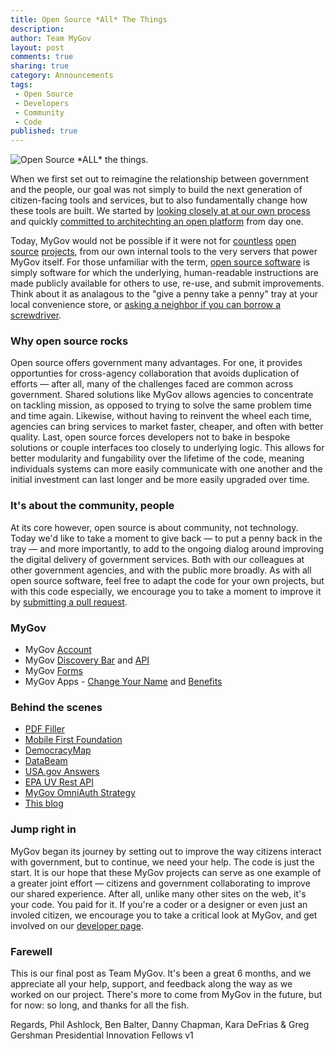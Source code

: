 ```yaml
---
title: Open Source *All* The Things
description:
author: Team MyGov
layout: post
comments: true
sharing: true
category: Announcements
tags:
 - Open Source
 - Developers
 - Community
 - Code
published: true
---
```


<div class="thumbright">
    <img src="http://presidential-innovation-fellows.github.com/mygov/images/content/open-source-all-the-things.png" alt="Open Source *ALL* the things." />
</div>

When we first set out to reimagine the relationship between government and the people, our goal was not simply to build the next generation of citizen-facing tools and services, but to also fundamentally change how these tools are built. We started by [looking closely at at our own process](http://presidential-innovation-fellows.github.com/mygov/2012/12/27/We-believe-Project-MyGov-principles/) and quickly [committed to architechting an open platform](http://presidential-innovation-fellows.github.com/mygov/2013/01/09/building-mygov-open-platform-pt1/) from day one.

Today, MyGov would not be possible if it were not for [countless](http://rubyonrails.org/) [open](http://jekyllrb.com/) [source](http://backbonejs.org/) [projects](http://coffeescript.org/), from our own internal tools to the very servers that power MyGov itself. For those unfamiliar with the term, [open source software](http://en.wikipedia.org/wiki/Open_source_software) is simply software for which the underlying, human-readable instructions are made publicly available for others to use, re-use, and submit improvements. Think about it as analagous to the "give a penny take a penny" tray at your local convenience store, or [asking a neighbor if you can borrow a screwdriver](http://www.whitehouse.gov/blog/2012/11/20/open-source-and-power-community).

### Why open source rocks

Open source offers government many advantages. For one, it provides opportunties for cross-agency collaboration that avoids duplication of efforts — after all, many of the challenges faced are common across government. Shared solutions like MyGov allows agencies to concentrate on tackling mission, as opposed to trying to solve the same problem time and time again. Likewise, without having to reinvent the wheel each time, agencies can bring services to market faster, cheaper, and often with better quality. Last, open source forces developers not to bake in bespoke solutions or couple interfaces too closely to underlying logic. This allows for better modularity and fungability over the lifetime of the code, meaning individuals systems can more easily communicate with one another and the initial investment can last longer and be more easily upgraded over time.

### It's about the community, people

At its core however, open source is about community, not technology. Today we'd like to take a moment to give back — to put a penny back in the tray — and more importantly, to add to the ongoing dialog around improving the digital delivery of government services. Both with our colleagues at other government agencies, and with the public more broadly. As with all open source software, feel free to adapt the code for your own projects, but with this code especially, we encourage you to take a moment to improve it by [submitting a pull request](https://help.github.com/articles/using-pull-requests).

### MyGov

* MyGov [Account](https://github.com/GSA-OCSIT/mygov-account)
* MyGov [Discovery Bar](https://github.com/GSA-OCSIT/mygov-bar) and [API](https://github.com/GSA-OCSIT/mygov-discovery)
* MyGov [Forms](https://github.com/GSA-OCSIT/mygov-forms)
* MyGov Apps - [Change Your Name](https://github.com/GSA-OCSIT/mygov-change-your-name) and [Benefits](https://github.com/GSA-OCSIT/benefits-mockup)

### Behind the scenes

* [PDF Filler](https://github.com/GSA-OCSIT/pdf-filler)
* [Mobile First Foundation](https://github.com/GSA-OCSIT/mygov-mobile-first-foundation)
* [DemocracyMap](https://github.com/GSA-OCSIT/democracymap-restserver)
* [DataBeam](https://github.com/GSA-OCSIT/DataBeam)
* [USA.gov Answers](https://github.com/GSA-OCSIT/usa-faqs)
* [EPA UV Rest API](https://github.com/GSA-OCSIT/epa_uv_index)
* [MyGov OmniAuth Strategy](https://github.com/GSA-OCSIT/omniauth-mygov)
* [This blog](https://github.com/presidential-innovation-fellows/mygov)

### Jump right in

MyGov began its journey by setting out to improve the way citizens interact with government, but to continue, we need your help. The code is just the start. It is our hope that these MyGov projects can serve as one example of a greater joint effort — citizens and government collaborating to improve our shared experience. After all, unlike many other sites on the web, it's your code. You paid for it. If you're a coder or a designer or even just an involed citizen, we encourage you to take a critical look at MyGov, and get involved on our [developer page](http://my.usa.gov/developers).

### Farewell

This is our final post as Team MyGov. It's been a great 6 months, and we appreciate all your help, support, and feedback along the way as we worked on our project. There's more to come from MyGov in the future, but for now: so long, and thanks for all the fish.

Regards,
Phil Ashlock, Ben Balter, Danny Chapman, Kara DeFrias & Greg Gershman
Presidential Innovation Fellows v1